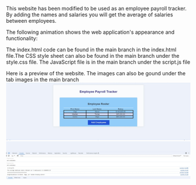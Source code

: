 
This website has been modified to be used as an employee payroll tracker.
By adding the names and salaries you will get the average of salaries between employees.

The following animation shows the web application's appearance and functionality: 

The index.html code can be found in the main branch in the index.html file.The CSS style sheet can also be found in the main branch under the style.css file. The JavaScript file is in the main branch under the script.js file

Here is a preview of the website. The images can also be gound under the tab images in the main branch
![alt text](<images/payroll tracker.jpg>)
![alt text](<images/console description.jpg>)